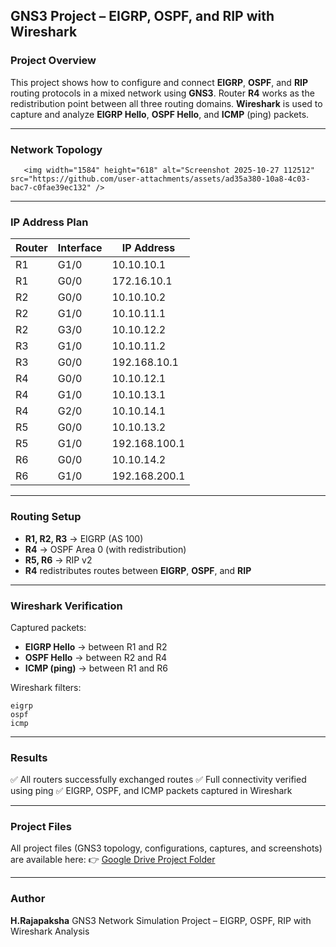## GNS3 Project – EIGRP, OSPF, and RIP with Wireshark

### Project Overview

This project shows how to configure and connect **EIGRP**, **OSPF**, and **RIP** routing protocols in a mixed network using **GNS3**.
Router **R4** works as the redistribution point between all three routing domains.
**Wireshark** is used to capture and analyze **EIGRP Hello**, **OSPF Hello**, and **ICMP** (ping) packets.

---

### Network Topology

```
   <img width="1584" height="618" alt="Screenshot 2025-10-27 112512" src="https://github.com/user-attachments/assets/ad35a380-10a8-4c03-bac7-c0fae39ec132" />

```

---

### IP Address Plan

| Router | Interface | IP Address    |
| ------ | --------- | ------------- |
| R1     | G1/0      | 10.10.10.1    |
| R1     | G0/0      | 172.16.10.1   |
| R2     | G0/0      | 10.10.10.2    |
| R2     | G1/0      | 10.10.11.1    |
| R2     | G3/0      | 10.10.12.2    |
| R3     | G1/0      | 10.10.11.2    |
| R3     | G0/0      | 192.168.10.1  |
| R4     | G0/0      | 10.10.12.1    |
| R4     | G1/0      | 10.10.13.1    |
| R4     | G2/0      | 10.10.14.1    |
| R5     | G0/0      | 10.10.13.2    |
| R5     | G1/0      | 192.168.100.1 |
| R6     | G0/0      | 10.10.14.2    |
| R6     | G1/0      | 192.168.200.1 |

---

### Routing Setup

* **R1, R2, R3** → EIGRP (AS 100)
* **R4** → OSPF Area 0 (with redistribution)
* **R5, R6** → RIP v2
* **R4** redistributes routes between **EIGRP**, **OSPF**, and **RIP**

---

### Wireshark Verification

Captured packets:

* **EIGRP Hello** → between R1 and R2
* **OSPF Hello** → between R2 and R4
* **ICMP (ping)** → between R1 and R6

Wireshark filters:

```
eigrp
ospf
icmp
```

---

### Results

✅ All routers successfully exchanged routes
✅ Full connectivity verified using ping
✅ EIGRP, OSPF, and ICMP packets captured in Wireshark

---

### Project Files

All project files (GNS3 topology, configurations, captures, and screenshots) are available here:
👉 [Google Drive Project Folder](https://drive.google.com/file/d/13C6pZQNUdYY7fITZym1SoSOXNR-wsnlF/view?usp=sharing)

---

### Author

**H.Rajapaksha**
GNS3 Network Simulation Project – EIGRP, OSPF, RIP with Wireshark Analysis


